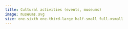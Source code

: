 ```yaml
---
title: Cultural activities (events, museums)
image: museums.svg
size: one-sixth one-third-large half-small full-xsmall
---
```

